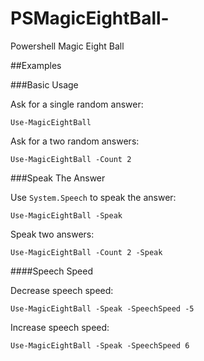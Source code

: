 # PSMagicEightBall-
Powershell Magic Eight Ball

##Examples

###Basic Usage

Ask for a single random answer:

    Use-MagicEightBall

Ask for a two random answers:

    Use-MagicEightBall -Count 2

###Speak The Answer

Use `System.Speech` to speak the answer:

    Use-MagicEightBall -Speak

Speak two answers:

    Use-MagicEightBall -Count 2 -Speak

####Speech Speed

Decrease speech speed:

    Use-MagicEightBall -Speak -SpeechSpeed -5

Increase speech speed:

    Use-MagicEightBall -Speak -SpeechSpeed 6
